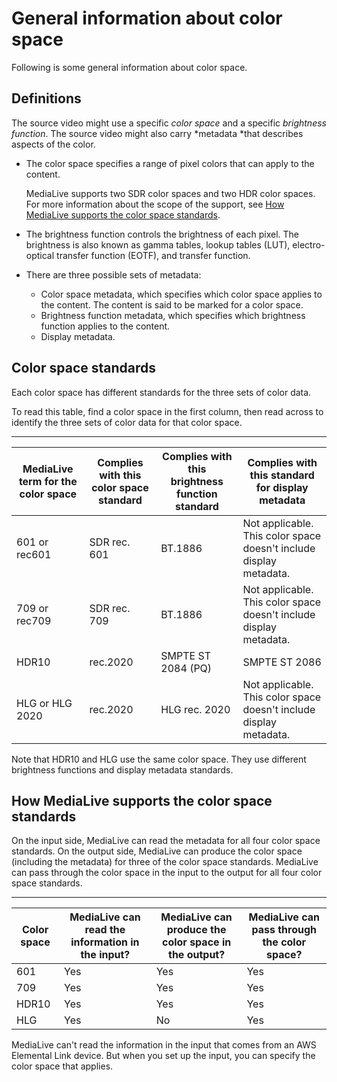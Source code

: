 # General information about color space<a name="about-color-metadata"></a>

Following is some general information about color space\.

## Definitions<a name="color-space-definitions"></a>

The source video might use a specific *color space* and a specific *brightness function*\. The source video might also carry *metadata *that describes aspects of the color\.
+ The color space specifies a range of pixel colors that can apply to the content\. 

  MediaLive supports two SDR color spaces and two HDR color spaces\. For more information about the scope of the support, see [How MediaLive supports the color space standards](#colorspace-support)\.
+ The brightness function controls the brightness of each pixel\. The brightness is also known as gamma tables, lookup tables \(LUT\), electro\-optical transfer function \(EOTF\), and transfer function\. 
+ There are three possible sets of metadata:
  + Color space metadata, which specifies which color space applies to the content\. The content is said to be marked for a color space\. 
  + Brightness function metadata, which specifies which brightness function applies to the content\. 
  + Display metadata\. 

## Color space standards<a name="color-space-standards"></a>

Each color space has different standards for the three sets of color data\. 

To read this table, find a color space in the first column, then read across to identify the three sets of color data for that color space\.


****  

|  MediaLive term for the color space   |  Complies with this color space standard   |  Complies with this brightness function standard   |  Complies with this standard for display metadata   | 
| --- | --- | --- | --- | 
|  601 or rec601   |  SDR rec\. 601   |  BT\.1886   |  Not applicable\. This color space doesn't include display metadata\.  | 
|  709 or rec709   |  SDR rec\. 709   |  BT\.1886   |  Not applicable\. This color space doesn't include display metadata\.  | 
|  HDR10   |  rec\.2020  |  SMPTE ST 2084 \(PQ\)   |  SMPTE ST 2086   | 
|  HLG or HLG 2020   |  rec\.2020  |  HLG rec\. 2020   | Not applicable\. This color space doesn't include display metadata\. | 

Note that HDR10 and HLG use the same color space\. They use different brightness functions and display metadata standards\.

## How MediaLive supports the color space standards<a name="colorspace-support"></a>

On the input side, MediaLive can read the metadata for all four color space standards\. On the output side, MediaLive can produce the color space \(including the metadata\) for three of the color space standards\. MediaLive can pass through the color space in the input to the output for all four color space standards\.

 


****  

|  Color space   |  MediaLive can read the information in the input?   |  MediaLive can produce the color space in the output?  |  MediaLive can pass through the color space?  | 
| --- | --- | --- | --- | 
|  601  |  Yes  |  Yes  |  Yes  | 
|  709   |  Yes  |  Yes  |  Yes  | 
|  HDR10   |  Yes  |  Yes  |  Yes  | 
|  HLG  |  Yes  | No |  Yes  | 

MediaLive can't read the information in the input that comes from an AWS Elemental Link device\. But when you set up the input, you can specify the color space that applies\.